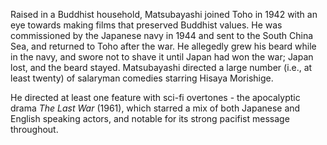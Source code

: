 <!-- Shue Matsubayashi -->

Raised in a Buddhist household, Matsubayashi joined Toho in 1942 with an eye towards making films that preserved Buddhist values. He was commissioned by the Japanese navy in 1944 and sent to the South China Sea, and returned to Toho after the war. He allegedly grew his beard while in the navy, and swore not to shave it until Japan had won the war; Japan lost, and the beard stayed. Matsubayashi directed a large number (i.e., at least twenty) of salaryman comedies starring Hisaya Morishige.

He directed at least one feature with sci-fi overtones - the apocalyptic drama _The Last War_ (1961), which starred a mix of both Japanese and English speaking actors, and notable for its strong pacifist message throughout.